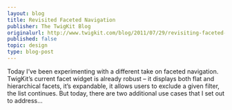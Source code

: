 ```yaml
---
layout: blog
title: Revisited Faceted Navigation
publisher: The TwigKit Blog
originalurl: http://www.twigkit.com/blog/2011/07/29/revisiting-faceted-navigation.html
published: false
topic: design
type: blog-post
---
```


Today I’ve been experimenting with a different take on faceted navigation. TwigKit’s current facet widget is already robust – it displays both flat and hierarchical facets, it’s expandable, it allows users to exclude a given filter, the list continues. But today, there are two additional use cases that I set out to address...
